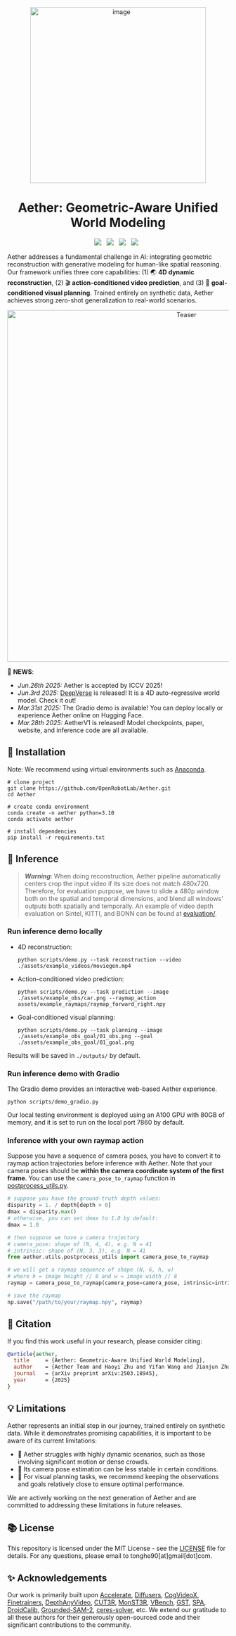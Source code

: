 <div align="center">
  <img width="400" alt="image" src="assets/logo_zheng.png">
  <!-- <br> -->
</div>

<div align="center">

# Aether: Geometric-Aware Unified World Modeling

</div>

<div align="center">
<a href='https://arxiv.org/abs/2503.18945'><img src='https://img.shields.io/badge/arXiv-2503.18945-red'></a> &nbsp;
<a href='https://aether-world.github.io'><img src='https://img.shields.io/badge/Project-Page-Green'></a> &nbsp;
<a href='https://huggingface.co/AetherWorldModel/AetherV1'><img src='https://img.shields.io/badge/Model-Weights-yellow'></a> &nbsp;
<a href='https://huggingface.co/spaces/AmberHeart/AetherV1'><img src='https://img.shields.io/badge/%F0%9F%A4%97%20Hugging%20Face-Demo%20-blue'></a> &nbsp;
</div>

Aether addresses a fundamental challenge in AI: integrating geometric reconstruction with generative modeling 
for human-like spatial reasoning. Our framework unifies three core capabilities: (1) 🌏 **4D dynamic reconstruction**, 
(2) 🎬 **action-conditioned video prediction**, and (3) 🎯 **goal-conditioned visual planning**. Trained entirely on 
synthetic data, Aether achieves strong zero-shot generalization to real-world scenarios.

<div align="center">
    <img src="assets/teaser.png" alt="Teaser" width="800"/>
</div>

:partying_face: **NEWS**: 

- *Jun.26th 2025:* Aether is accepted by ICCV 2025!
- *Jun.3rd 2025:* [DeepVerse](https://github.com/SOTAMak1r/DeepVerse) is released! It is a 4D auto-regressive world model. Check it out!
- *Mar.31st 2025:* The Gradio demo is available! You can deploy locally or experience Aether online on Hugging Face.
- *Mar.28th 2025:* AetherV1 is released! Model checkpoints, paper, website, and inference code are all available.


## :hammer: Installation

Note: We recommend using virtual environments such as [Anaconda](https://www.anaconda.com/).

```console
# clone project
git clone https://github.com/OpenRobotLab/Aether.git
cd Aether

# create conda environment
conda create -n aether python=3.10
conda activate aether

# install dependencies
pip install -r requirements.txt
```

## :rocket: Inference

> ***Warning***: When doing reconstruction, Aether pipeline automatically centers crop the input video if its size does not match 480x720. 
Therefore, for evaluation purpose, we have to slide a 480p window both on the spatial and temporal dimensions, 
and blend all windows' outputs both spatially and temporally. An example of video depth evaluation on Sintel, KITTI, and BONN can be found at [evaluation/](evaluation/).

### Run inference demo locally

- 4D reconstruction:
  ```console
  python scripts/demo.py --task reconstruction --video ./assets/example_videos/moviegen.mp4
  ```

- Action-conditioned video prediction:
  ```console
  python scripts/demo.py --task prediction --image ./assets/example_obs/car.png --raymap_action assets/example_raymaps/raymap_forward_right.npy
  ```

- Goal-conditioned visual planning:
  ```console
  python scripts/demo.py --task planning --image ./assets/example_obs_goal/01_obs.png --goal ./assets/example_obs_goal/01_goal.png
  ```

Results will be saved in `./outputs/` by default.

### Run inference demo with Gradio

The Gradio demo provides an interactive web-based Aether experience.

```shell
python scripts/demo_gradio.py
```

Our local testing environment is deployed using an A100 GPU with 80GB of memory, and it is set to run on the local port 7860 by default.

### Inference with your own raymap action

Suppose you have a sequence of camera poses, you have to convert it to raymap action trajectories before inference with Aether. 
Note that your camera poses should be **within the camera coordinate system of the first frame**.
You can use the `camera_pose_to_raymap` function in [postprocess_utils.py](aether/utils/postprocess_utils.py).

```python
# suppose you have the ground-truth depth values:
disparity = 1. / depth[depth > 0]
dmax = disparity.max()
# otherwise, you can set dmax to 1.0 by default:
dmax = 1.0

# then suppose we have a camera trajectory
# camera_pose: shape of (N, 4, 4), e.g. N = 41
# intrinsic: shape of (N, 3, 3), e.g. N = 41
from aether.utils.postprocess_utils import camera_pose_to_raymap

# we will get a raymap sequence of shape (N, 6, h, w) 
# where h = image height // 8 and w = image width // 8
raymap = camera_pose_to_raymap(camera_pose=camera_pose, intrinsic=intrinsic, dmax=dmax)

# save the raymap
np.save("/path/to/your/raymap.npy", raymap)
```





## :pencil: Citation
If you find this work useful in your research, please consider citing:

```bibtex
@article{aether,
  title     = {Aether: Geometric-Aware Unified World Modeling},
  author    = {Aether Team and Haoyi Zhu and Yifan Wang and Jianjun Zhou and Wenzheng Chang and Yang Zhou and Zizun Li and Junyi Chen and Chunhua Shen and Jiangmiao Pang and Tong He},
  journal   = {arXiv preprint arXiv:2503.18945},
  year      = {2025}
}
```

## :bulb: Limitations

Aether represents an initial step in our journey, trained entirely on synthetic data. While it demonstrates promising capabilities, it is important to be aware of its current limitations:

- 🔄 Aether struggles with highly dynamic scenarios, such as those involving significant motion or dense crowds.
- 📸 Its camera pose estimation can be less stable in certain conditions.  
- 📐 For visual planning tasks, we recommend keeping the observations and goals relatively close to ensure optimal performance.  

We are actively working on the next generation of Aether and are committed to addressing these limitations in future releases.

## :books: License
This repository is licensed under the MIT License - see the [LICENSE](LICENSE) file for details. For any questions, please email to tonghe90[at]gmail[dot]com.

## :sparkles: Acknowledgements
Our work is primarily built upon 
[Accelerate](https://github.com/huggingface/accelerate), 
[Diffusers](https://github.com/huggingface/diffusers), 
[CogVideoX](https://github.com/THUDM/CogVideo), 
[Finetrainers](https://github.com/a-r-r-o-w/finetrainers), 
[DepthAnyVideo](https://github.com/Nightmare-n/DepthAnyVideo), 
[CUT3R](https://github.com/CUT3R/CUT3R), 
[MonST3R](https://github.com/Junyi42/monst3r), 
[VBench](https://github.com/Vchitect/VBench),
[GST](https://github.com/SOTAMak1r/GST), 
[SPA](https://github.com/HaoyiZhu/SPA), 
[DroidCalib](https://github.com/boschresearch/DroidCalib),
[Grounded-SAM-2](https://github.com/IDEA-Research/Grounded-SAM-2),
[ceres-solver](https://github.com/ceres-solver/ceres-solver), etc.
We extend our gratitude to all these authors for their generously open-sourced code and their significant contributions to the community.
